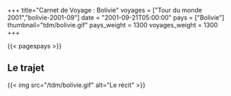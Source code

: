 +++
title="Carnet de Voyage : Bolivie"
voyages = ["Tour du monde 2001","bolivie-2001-09"]
date = "2001-09-21T05:00:00"
pays = ["Bolivie"]
thumbnail="tdm/bolivie.gif"
pays_weight = 1300
voyages_weight = 1300
+++

{{< pagespays >}}
## Le trajet
{{< img src="/tdm/bolivie.gif" alt="Le récit" >}}